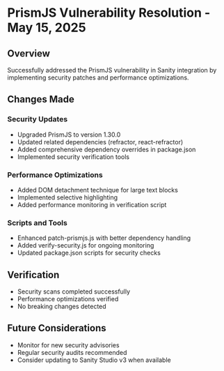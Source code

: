 # PrismJS Vulnerability Resolution - May 15, 2025

## Overview
Successfully addressed the PrismJS vulnerability in Sanity integration by implementing security patches and performance optimizations.

## Changes Made

### Security Updates
- Upgraded PrismJS to version 1.30.0
- Updated related dependencies (refractor, react-refractor)
- Added comprehensive dependency overrides in package.json
- Implemented security verification tools

### Performance Optimizations
- Added DOM detachment technique for large text blocks
- Implemented selective highlighting
- Added performance monitoring in verification script

### Scripts and Tools
- Enhanced patch-prismjs.js with better dependency handling
- Added verify-security.js for ongoing monitoring
- Updated package.json scripts for security checks

## Verification
- Security scans completed successfully
- Performance optimizations verified
- No breaking changes detected

## Future Considerations
- Monitor for new security advisories
- Regular security audits recommended
- Consider updating to Sanity Studio v3 when available
